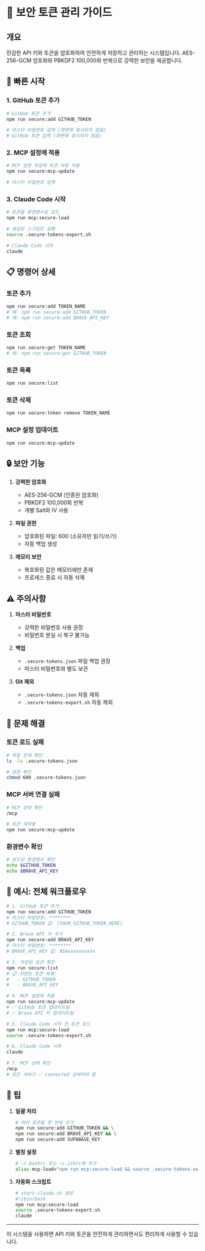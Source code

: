 # 🔐 보안 토큰 관리 가이드

## 개요

민감한 API 키와 토큰을 암호화하여 안전하게 저장하고 관리하는 시스템입니다.
AES-256-GCM 암호화와 PBKDF2 100,000회 반복으로 강력한 보안을 제공합니다.

## 🚀 빠른 시작

### 1. GitHub 토큰 추가

```bash
# GitHub 토큰 추가
npm run secure:add GITHUB_TOKEN

# 마스터 비밀번호 입력 (화면에 표시되지 않음)
# GitHub 토큰 입력 (화면에 표시되지 않음)
```

### 2. MCP 설정에 적용

```bash
# MCP 설정 파일에 토큰 자동 적용
npm run secure:mcp-update

# 마스터 비밀번호 입력
```

### 3. Claude Code 시작

```bash
# 토큰을 환경변수로 로드
npm run mcp:secure-load

# 생성된 스크립트 실행
source .secure-tokens-export.sh

# Claude Code 시작
claude
```

## 📋 명령어 상세

### 토큰 추가

```bash
npm run secure:add TOKEN_NAME
# 예: npm run secure:add GITHUB_TOKEN
# 예: npm run secure:add BRAVE_API_KEY
```

### 토큰 조회

```bash
npm run secure:get TOKEN_NAME
# 예: npm run secure:get GITHUB_TOKEN
```

### 토큰 목록

```bash
npm run secure:list
```

### 토큰 삭제

```bash
npm run secure:token remove TOKEN_NAME
```

### MCP 설정 업데이트

```bash
npm run secure:mcp-update
```

## 🔒 보안 기능

1. **강력한 암호화**
   - AES-256-GCM (인증된 암호화)
   - PBKDF2 100,000회 반복
   - 개별 Salt와 IV 사용

2. **파일 권한**
   - 암호화된 파일: 600 (소유자만 읽기/쓰기)
   - 자동 백업 생성

3. **메모리 보안**
   - 복호화된 값은 메모리에만 존재
   - 프로세스 종료 시 자동 삭제

## ⚠️ 주의사항

1. **마스터 비밀번호**
   - 강력한 비밀번호 사용 권장
   - 비밀번호 분실 시 복구 불가능

2. **백업**
   - `.secure-tokens.json` 파일 백업 권장
   - 마스터 비밀번호와 별도 보관

3. **Git 제외**
   - `.secure-tokens.json` 자동 제외
   - `.secure-tokens-export.sh` 자동 제외

## 🔧 문제 해결

### 토큰 로드 실패

```bash
# 파일 존재 확인
ls -la .secure-tokens.json

# 권한 확인
chmod 600 .secure-tokens.json
```

### MCP 서버 연결 실패

```bash
# MCP 상태 확인
/mcp

# 토큰 재적용
npm run secure:mcp-update
```

### 환경변수 확인

```bash
# 로드된 환경변수 확인
echo $GITHUB_TOKEN
echo $BRAVE_API_KEY
```

## 📝 예시: 전체 워크플로우

```bash
# 1. GitHub 토큰 추가
npm run secure:add GITHUB_TOKEN
# 마스터 비밀번호: ********
# GITHUB_TOKEN 값: [YOUR_GITHUB_TOKEN_HERE]

# 2. Brave API 키 추가
npm run secure:add BRAVE_API_KEY
# 마스터 비밀번호: ********
# BRAVE_API_KEY 값: BSAxxxxxxxxxx

# 3. 저장된 토큰 확인
npm run secure:list
# 📋 저장된 토큰 목록:
#   - GITHUB_TOKEN
#   - BRAVE_API_KEY

# 4. MCP 설정에 적용
npm run secure:mcp-update
# ✅ GitHub 토큰 업데이트됨
# ✅ Brave API 키 업데이트됨

# 5. Claude Code 시작 전 토큰 로드
npm run mcp:secure-load
source .secure-tokens-export.sh

# 6. Claude Code 시작
claude

# 7. MCP 상태 확인
/mcp
# 모든 서버가 ✅ connected 상태여야 함
```

## 🌟 팁

1. **일괄 처리**

   ```bash
   # 여러 토큰을 한 번에 추가
   npm run secure:add GITHUB_TOKEN && \
   npm run secure:add BRAVE_API_KEY && \
   npm run secure:add SUPABASE_KEY
   ```

2. **별칭 설정**

   ```bash
   # ~/.bashrc 또는 ~/.zshrc에 추가
   alias mcp-load="npm run mcp:secure-load && source .secure-tokens-export.sh"
   ```

3. **자동화 스크립트**
   ```bash
   # start-claude.sh 생성
   #!/bin/bash
   npm run mcp:secure-load
   source .secure-tokens-export.sh
   claude
   ```

---

이 시스템을 사용하면 API 키와 토큰을 안전하게 관리하면서도 편리하게 사용할 수 있습니다.
